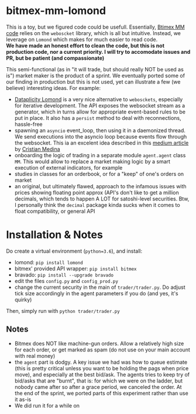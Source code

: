 # bitmex-mm-lomond
This is a toy, but we figured code could be usefull. Essentially, [Btimex MM code](https://github.com/BitMEX/sample-market-maker) relies on the `weboscket` library, which is all but intuitive. Instead, we leverage on `Lomond` which makes for much easier to read code.  
**We have made an honest effort to clean the code, but this is not production code, nor a current priority. I will try to accomodate issues and PR, but be patient (and compassionate)**

This semi-functional (as in "it will trade, but should really NOT be used as is") market maker is the product of a sprint. We eventually ported some of our finding in production but this is not used, yet can illustrate a few (we believe) interesting ideas. For example:
- [Dataplicity Lomond](https://github.com/wildfoundry/dataplicity-lomond) is a very nice alternative to `webosckets`, especially for iterative development. The API exposes the websocket stream as a generator, which in turns allow for appropriate event-based rules to be put in place. It also has a `persist` method to deal with reconnections, hassle-free
- spawning an `asyncio` event_loop, then using it in a daemonized thread. We send executions into the asyncio loop because events flow through the websocket. This ia an excelent idea described in this [medium article](https://hackernoon.com/threaded-asynchronous-magic-and-how-to-wield-it-bba9ed602c32) by [Cristian Medina](https://hackernoon.com/@tryexceptpass)
- onboarding the logic of trading in a separate module `agent.agent` class ` MM`. This would allow to replace a market making logic by a smart execution of external indicators, for example
- studies in classes for an orderbook, or for a "keep" of one's orders on market
- an original, but ultimately flawed, approach to the infamous issues with prices showing floating point approx (API's don't like to get a million decimals, which tends to happen A LOT for satoshi-level securities. Btw, I personally think the `decimal` package  kinda sucks when it comes to float compatibility, or general API

# Installation & Notes

Do create a virtual environment (`python=3.6`), and install:
- lomond: `pip install lomond`
- bitmex' provided API wrapper: `pip install bitmex`
- bravado: `pip install --upgrade bravado`
- edit the files `config.py` and `config_prod.py` 
- change the current security in the main of `trader/trader.py`. Do adjust tick size accordingly in the agent parameters if you do (and yes, it's quirky)

Then, simply run with `python trader/trader.py`

## Notes
- Bitmex does NOT like machine-gun orders. Allow a relatively high size for each order, or get marked as spam (do not use on your main account with real money)  
- the `agent` part is dodgy. A key issue we had was how to queue estimate (this is pretty critical unless you want to be holding the pags when price move), and especially at the best bid/ask. The agents tries to keep try of bid/asks that are "burnt", that is: for which we were on the ladder, but nobody came after so after a grace period, we canceled the order. At the end of the sprint, we ported parts of this experiment rather than use it as-is
- We did run it for a while on

